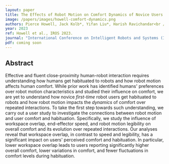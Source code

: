 ```yaml
---
layout: paper
title: The Effects of Robot Motion on Comfort Dynamics of Novice Users in Close-Proximity Human-Robot Interaction
image: /papers/images/howell-comfort-dynamics.png
authors: Pierce Howell, Jack Kolb*, Yifan Liu*, Harish Ravichandar<br />(* equal contribution)
year: 2023
ref: Howell et al., IROS 2023.
journal: "International Conference on Intelligent Robots and Systems (IROS)"
pdf: coming soon
---
```


## Abstract

Effective and fluent close-proximity human-robot interaction requires understanding how humans get habituated to robots and how robot motion affects human comfort.  While prior work has identified humans' preferences over robot motion characteristics and studied their influence on comfort, we are yet to understand how novice _first-time_ robot users get habituated to robots and how robot motion impacts the _dynamics_ of comfort over repeated interactions. To take the first step towards such understanding, we carry out a user study to investigate the connections between robot motion and user comfort and habituation. Specifically, we study the influence of workspace overlap, end-effector speed, and robot motion legibility on overall comfort and its evolution over repeated interactions. Our analyses reveal that workspace overlap, in contrast to speed and legibility, has a significant impact on users' perceived comfort and habituation. In particular, lower workspace overlap leads to users reporting significantly higher overall comfort, lower variations in comfort, and fewer fluctuations in comfort levels during habituation.
